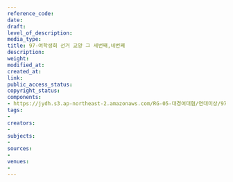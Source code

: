 ```yaml
---
reference_code: 
date: 
draft: 
level_of_description: 
media_type: 
title: 97-여학생회 선거 교양 그 세번째,네번째
description: 
weight: 
modified_at: 
created_at: 
link: 
public_access_status: 
copyright_status: 
components:
- https://jydh.s3.ap-northeast-2.amazonaws.com/RG-05-대경여대협/연대미상/97-여학생회+선거+교양+그+세번째,네번째.pdf
tags:
- 
creators:
- 
subjects:
- 
sources:
- 
venues:
- 
---
```

